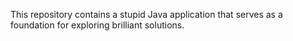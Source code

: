 This repository contains a stupid Java application that serves as a foundation for exploring brilliant solutions.
